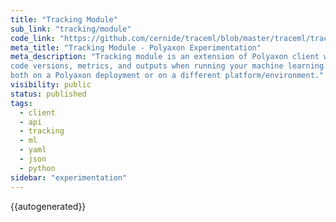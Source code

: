 ```yaml
---
title: "Tracking Module"
sub_link: "tracking/module"
code_link: "https://github.com/cernide/traceml/blob/master/traceml/traceml/tracking/__init__.py"
meta_title: "Tracking Module - Polyaxon Experimentation"
meta_description: "Tracking module is an extension of Polyaxon client with tracking capabilities for logging parameters,
code versions, metrics, and outputs when running your machine learning code,
both on a Polyaxon deployment or on a different platform/environment."
visibility: public
status: published
tags:
  - client
  - api
  - tracking
  - ml
  - yaml
  - json
  - python
sidebar: "experimentation"
---
```


{{autogenerated}}
